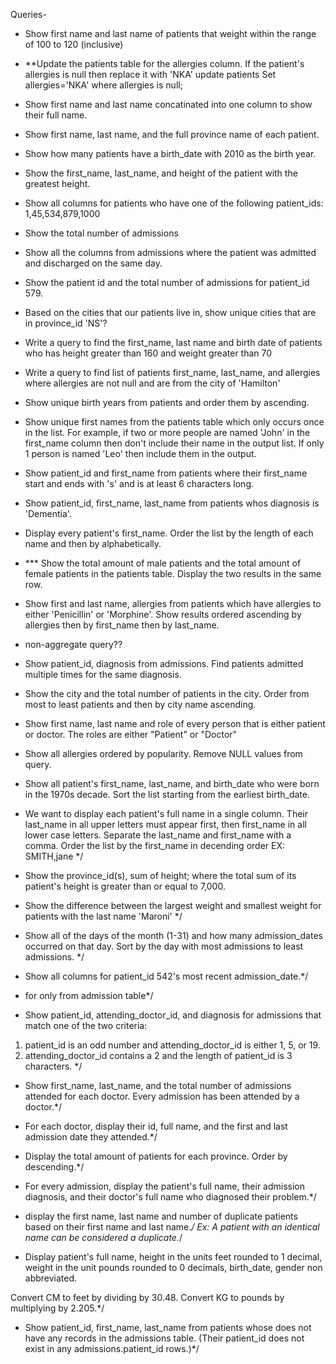 Queries-

* Show first name and last name of patients that weight within the range of 100 to 120 (inclusive)

* **Update the patients table for the allergies column. If the patient's allergies is null then replace it with 'NKA' 
update patients
	Set allergies='NKA'
        where allergies is null; 

* Show first name and last name concatinated into one column to show their full name.

* Show first name, last name, and the full province name of each patient.

* Show how many patients have a birth_date with 2010 as the birth year. 

* Show the first_name, last_name, and height of the patient with the greatest height.

* Show all columns for patients who have one of the following patient_ids: 1,45,534,879,1000

* Show the total number of admissions

* Show all the columns from admissions where the patient was admitted and discharged on the same day.

* Show the patient id and the total number of admissions for patient_id 579. 

* Based on the cities that our patients live in, show unique cities that are in province_id 'NS'?

* Write a query to find the first_name, last name and birth date of patients who has height greater than 160 and weight greater than 70

* Write a query to find list of patients first_name, last_name, and allergies where allergies are not null and are from the city of 'Hamilton'

* Show unique birth years from patients and order them by ascending.

*  Show unique first names from the patients table which only occurs once in the list.
 For example, if two or more people are named 'John' in the first_name column then don't include their name in the output list. If only 1 person is named 'Leo' then include them in the output.


* Show patient_id and first_name from patients where their first_name start and ends with 's' and is at least 6 characters long. 

* Show patient_id, first_name, last_name from patients whos diagnosis is 'Dementia'.

* Display every patient's first_name. Order the list by the length of each name and then by alphabetically.

* *** Show the total amount of male patients and the total amount of female patients in the patients table. Display the two results in the same row.

* Show first and last name, allergies from patients which have allergies to either 'Penicillin' or 'Morphine'. Show results ordered ascending by allergies then by first_name then by last_name. 

* non-aggregate query??

* Show patient_id, diagnosis from admissions. Find patients admitted multiple times for the same diagnosis.

* Show the city and the total number of patients in the city. Order from most to least patients and then by city name ascending.

* Show first name, last name and role of every person that is either patient or doctor.
The roles are either "Patient" or "Doctor"

* Show all allergies ordered by popularity. Remove NULL values from query. 

* Show all patient's first_name, last_name, and birth_date who were born in the 1970s decade. Sort the list starting from the earliest birth_date.

*  We want to display each patient's full name in a single column. Their last_name in all upper letters must appear first, then first_name in all lower case letters. Separate the last_name and first_name with a comma. Order the list by the first_name in decending order EX: SMITH,jane */

* Show the province_id(s), sum of height; where the total sum of its patient's height is greater than or equal to 7,000.

*  Show the difference between the largest weight and smallest weight for patients with the last name 'Maroni' */

*  Show all of the days of the month (1-31) and how many admission_dates occurred on that day. Sort by the day with most admissions to least admissions. */

*  Show all columns for patient_id 542's most recent admission_date.*/

*  for only from admission table*/

*  Show patient_id, attending_doctor_id, and diagnosis for admissions that match one of the two criteria:
1. patient_id is an odd number and attending_doctor_id is either 1, 5, or 19.
2. attending_doctor_id contains a 2 and the length of patient_id is 3 characters. */

*  Show first_name, last_name, and the total number of admissions attended for each doctor.
Every admission has been attended by a doctor.*/

* For each doctor, display their id, full name, and the first and last admission date they attended.*/

*  Display the total amount of patients for each province. Order by descending.*/ 

* For every admission, display the patient's full name, their admission diagnosis, and their doctor's full name who diagnosed their problem.*/

* display the first name, last name and number of duplicate patients based on their first name and last name.*/
Ex: A patient with an identical name can be considered a duplicate.*/

* Display patient's full name,
height in the units feet rounded to 1 decimal,
weight in the unit pounds rounded to 0 decimals,
birth_date,
gender non abbreviated.

Convert CM to feet by dividing by 30.48.
Convert KG to pounds by multiplying by 2.205.*/ 

* Show patient_id, first_name, last_name from patients whose does not have any records in the admissions table. (Their patient_id does not exist in any admissions.patient_id rows.)*/ 













